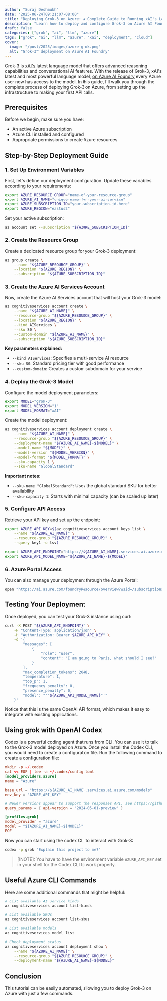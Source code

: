 ```yaml
---
author: "Suraj Deshmukh"
date: "2025-06-24T09:21:07-08:00"
title: "Deploying Grok-3 on Azure: A Complete Guide to Running xAI's Latest Model"
description: "Learn how to deploy and configure Grok-3 on Azure AI Foundry with this step-by-step guide. Set up your own instance of xAI's powerful language model in the cloud."
draft: false
categories: ["grok", "ai", "llm", "azure"]
tags: ["grok", "ai", "llm", "azure", "xai", "deployment", "cloud"]
cover:
  image: "/post/2025/images/azure-grok.png"
  alt: "Grok-3™️ deployment on Azure AI Foundry"
---
```


Grok-3 is [xAI's](https://x.ai/grok) latest language model that offers advanced reasoning capabilities and conversational AI features. With the release of Grok-3, xAI's latest and most powerful language model, [on Azure AI Foundry](https://devblogs.microsoft.com/foundry/announcing-grok-3-and-grok-3-mini-on-azure-ai-foundry/) every Azure user now has access to the model. In this guide, I'll walk you through the complete process of deploying Grok-3 on Azure, from setting up the infrastructure to making your first API calls.

## Prerequisites

Before we begin, make sure you have:

- An active Azure subscription
- Azure CLI installed and configured
- Appropriate permissions to create Azure resources

## Step-by-Step Deployment Guide

### 1. Set Up Environment Variables

First, let's define our deployment configuration. Update these variables according to your requirements:

```bash
export AZURE_RESOURCE_GROUP="name-of-your-resource-group"
export AZURE_AI_NAME="unique-name-for-your-ai-service"
export AZURE_SUBSCRIPTION_ID="your-subscription-id-here"
export AZURE_REGION="eastus2"
```

Set your active subscription:

```bash
az account set --subscription "${AZURE_SUBSCRIPTION_ID}"
```

### 2. Create the Resource Group

Create a dedicated resource group for your Grok-3 deployment:

```bash
az group create \
    --name "${AZURE_RESOURCE_GROUP}" \
    --location "${AZURE_REGION}" \
    --subscription "${AZURE_SUBSCRIPTION_ID}"
```

### 3. Create the Azure AI Services Account

Now, create the Azure AI Services account that will host your Grok-3 model:

```bash
az cognitiveservices account create \
    --name "${AZURE_AI_NAME}" \
    --resource-group "${AZURE_RESOURCE_GROUP}" \
    --location "${AZURE_REGION}" \
    --kind AIServices \
    --sku S0 \
    --custom-domain "${AZURE_AI_NAME}" \
    --subscription "${AZURE_SUBSCRIPTION_ID}"
```

**Key parameters explained:**

- `--kind AIServices`: Specifies a multi-service AI resource
- `--sku S0`: Standard pricing tier with good performance
- `--custom-domain`: Creates a custom subdomain for your service

### 4. Deploy the Grok-3 Model

Configure the model deployment parameters:

```bash
export MODEL="grok-3"
export MODEL_VERSION="1"
export MODEL_FORMAT="xAI"
```

Create the model deployment:

```bash
az cognitiveservices account deployment create \
    --name "${AZURE_AI_NAME}" \
    --resource-group "${AZURE_RESOURCE_GROUP}" \
    --deployment-name "${AZURE_AI_NAME}-${MODEL}" \
    --model-name "${MODEL}" \
    --model-version "${MODEL_VERSION}" \
    --model-format "${MODEL_FORMAT}" \
    --sku-capacity 1 \
    --sku-name "GlobalStandard"
```

**Important notes:**

- `--sku-name "GlobalStandard"`: Uses the global standard SKU for better availability
- `--sku-capacity 1`: Starts with minimal capacity (can be scaled up later)

### 5. Configure API Access

Retrieve your API key and set up the endpoint:

```bash
export AZURE_API_KEY=$(az cognitiveservices account keys list \
    --name "${AZURE_AI_NAME}" \
    --resource-group "${AZURE_RESOURCE_GROUP}" \
    --query key1 -o tsv)

export AZURE_API_ENDPOINT="https://${AZURE_AI_NAME}.services.ai.azure.com/models/chat/completions?api-version=2024-05-01-preview"
export AZURE_API_MODEL_NAME="${AZURE_AI_NAME}-${MODEL}"
```

### 6. Azure Portal Access

You can also manage your deployment through the Azure Portal:

```bash
open "https://ai.azure.com/foundryResource/overview?wsid=/subscriptions/${AZURE_SUBSCRIPTION_ID}/resourceGroups/${AZURE_RESOURCE_GROUP}/providers/Microsoft.CognitiveServices/accounts/${AZURE_AI_NAME}"
```

## Testing Your Deployment

Once deployed, you can test your Grok-3 instance using curl:

```bash
curl -X POST "${AZURE_API_ENDPOINT}" \
    -H "Content-Type: application/json" \
    -H "Authorization: Bearer $AZURE_API_KEY" \
    -d '{
        "messages": [
            {
                "role": "user",
                "content": "I am going to Paris, what should I see?"
            }
        ],
        "max_completion_tokens": 2048,
        "temperature": 1,
        "top_p": 1,
        "frequency_penalty": 0,
        "presence_penalty": 0,
        "model": "'"${AZURE_API_MODEL_NAME}"'"
    }'
```

Notice that this is the same OpenAI API format, which makes it easy to integrate with existing applications.

## Using grok with OpenAI Codex

Codex is a powerful coding agent that runs from CLI. You can use it to talk to the Grok-3 model deployed on Azure. Once you install the Codex CLI, you would need to create a configuration file. Run the following command to create a configuration file:

```toml
mkdir -p ~/.codex
cat << EOF | tee -a ~/.codex/config.toml
[model_providers.azure]
name = "Azure"

base_url = "https://${AZURE_AI_NAME}.services.ai.azure.com/models"
env_key = "AZURE_API_KEY"

# Newer versions appear to support the responses API, see https://github.com/openai/codex/pull/1321
query_params = { api-version = "2024-05-01-preview" }

[profiles.grok]
model_provider = "azure"
model = "${AZURE_AI_NAME}-${MODEL}"
EOF
```

Now you can start using the codex CLI to interact with Grok-3:

```bash
codex -p grok "Explain this project to me?"
```

> [!NOTE]:
> You have to have the environment variable `AZURE_API_KEY` set in your shell for the Codex CLI to work properly.

## Useful Azure CLI Commands

Here are some additional commands that might be helpful:

```bash
# List available AI service kinds
az cognitiveservices account list-kinds

# List available SKUs
az cognitiveservices account list-skus

# List available models
az cognitiveservices model list

# Check deployment status
az cognitiveservices account deployment show \
    --name "${AZURE_AI_NAME}" \
    --resource-group "${AZURE_RESOURCE_GROUP}" \
    --deployment-name "${AZURE_AI_NAME}-${MODEL}"
```

## Conclusion

This tutorial can be easily automated, allowing you to deploy Grok-3 on Azure with just a few commands.
